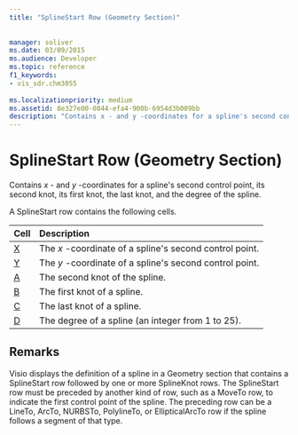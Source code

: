 ```yaml
---
title: "SplineStart Row (Geometry Section)"
 
 
manager: soliver
ms.date: 03/09/2015
ms.audience: Developer
ms.topic: reference
f1_keywords:
- vis_sdr.chm3055
 
ms.localizationpriority: medium
ms.assetid: 8e327e00-0844-efa4-900b-6954d3b009bb
description: "Contains x - and y -coordinates for a spline's second control point, its second knot, its first knot, the last knot, and the degree of the spline."
---
```


# SplineStart Row (Geometry Section)

Contains  *x*  - and  *y*  -coordinates for a spline's second control point, its second knot, its first knot, the last knot, and the degree of the spline. 
  
A SplineStart row contains the following cells.
  
|**Cell**|**Description**|
|:-----|:-----|
|[X](x-cell-geometry-section.md) <br/> |The  *x*  -coordinate of a spline's second control point.  <br/> |
|[Y](y-cell-geometry-section.md) <br/> |The  *y*  -coordinate of a spline's second control point.  <br/> |
|[A](a-cell-geometry-section.md) <br/> |The second knot of the spline.  <br/> |
|[B](b-cell-geometry-section.md) <br/> |The first knot of a spline.  <br/> |
|[C](c-cell-geometry-section.md) <br/> |The last knot of a spline.  <br/> |
|[D](d-cell-geometry-section.md) <br/> |The degree of a spline (an integer from 1 to 25).  <br/> |
   
## Remarks

Visio displays the definition of a spline in a Geometry section that contains a SplineStart row followed by one or more SplineKnot rows. The SplineStart row must be preceded by another kind of row, such as a MoveTo row, to indicate the first control point of the spline. The preceding row can be a LineTo, ArcTo, NURBSTo, PolylineTo, or EllipticalArcTo row if the spline follows a segment of that type.
  

